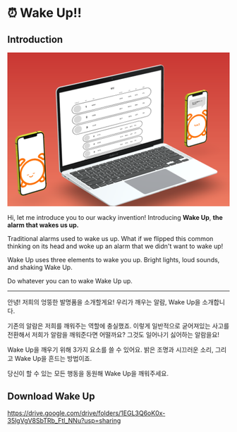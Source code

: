 # ⏰ Wake Up!!

## Introduction

<img src="./docs/banner.png">

Hi, let me introduce you to our wacky invention!
Introducing <b>Wake Up</b>, <b>the alarm that wakes us up.</b>

Traditional alarms used to wake us up.
What if we flipped this common thinking on its head and woke up an alarm that we didn't want to wake up!

Wake Up uses three elements to wake you up.
Bright lights, loud sounds, and shaking Wake Up.

Do whatever you can to wake Wake Up up.

---

안녕! 저희의 엉뚱한 발명품을 소개할게요!
우리가 깨우는 알람, Wake Up을 소개합니다.

기존의 알람은 저희를 깨워주는 역할에 충실했죠.
이렇게 일반적으로 굳어져있는 사고를 전환해서 저희가 알람을 깨워준다면 어떨까요? 그것도 일어나기 싫어하는 알람을요!

Wake Up을 깨우기 위해 3가지 요소를 쓸 수 있어요.
밝은 조명과 시끄러운 소리, 그리고 Wake Up을 흔드는 방법이죠.

당신이 할 수 있는 모든 행동을 동원해 Wake Up을 깨워주세요.

## Download Wake Up

https://drive.google.com/drive/folders/1EGL3Q6oK0x-35lgVgV8SbTRb_Ftl_NNu?usp=sharing